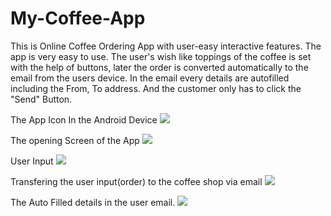 # My-Coffee-App
This is Online Coffee Ordering App with user-easy interactive features. The app is very easy to use. The user's wish like toppings of the coffee is set with the help of buttons, later the order is converted automatically to the email from the users device. In the email every details are autofilled including the From, To address. And the customer only has to click the "Send" Button.
 
The App Icon In the Android Device
![](https://github.com/akhilaku/My-Coffee-App/blob/master/Screenshot_20200512-211256_Gallery.jpg)


The opening Screen of the App
![](https://github.com/akhilaku/My-Coffee-App/blob/master/Screenshot_20200512-203311.jpg)

User Input 
![](https://github.com/akhilaku/My-Coffee-App/blob/master/Screenshot_20200512-203336.jpg)

Transfering the user input(order) to the coffee shop via email
![](https://github.com/akhilaku/My-Coffee-App/blob/master/Screenshot_20200512-203339_Android%20System.jpg)

The Auto Filled details in the user email.
![](https://github.com/akhilaku/My-Coffee-App/blob/master/Screenshot_20200512-203346_Gmail.jpg)

